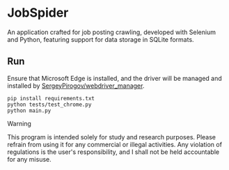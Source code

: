 # JobSpider

An application crafted for job posting crawling, developed with Selenium and Python, featuring support for data storage in SQLite formats.

## Run

Ensure that Microsoft Edge is installed, and the driver will be managed and installed by [SergeyPirogov/webdriver_manager](https://github.com/SergeyPirogov/webdriver_manager).

```
pip install requirements.txt
python tests/test_chrome.py
python main.py
```

> [!WARNING]
> This program is intended solely for study and research purposes. Please refrain from using it for any commercial or illegal activities. Any violation of regulations is the user's responsibility, and I shall not be held accountable for any misuse.
